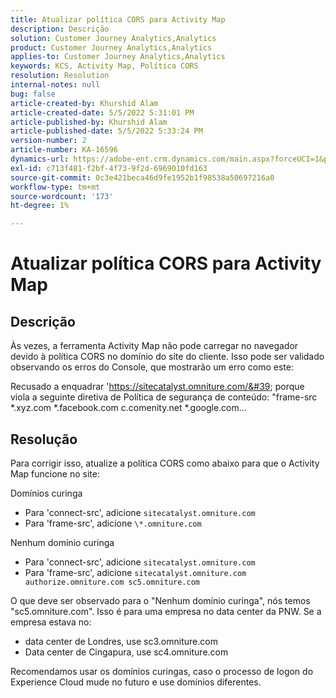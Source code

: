 ```yaml
---
title: Atualizar política CORS para Activity Map
description: Descrição
solution: Customer Journey Analytics,Analytics
product: Customer Journey Analytics,Analytics
applies-to: Customer Journey Analytics,Analytics
keywords: KCS, Activity Map, Política CORS
resolution: Resolution
internal-notes: null
bug: false
article-created-by: Khurshid Alam
article-created-date: 5/5/2022 5:31:01 PM
article-published-by: Khurshid Alam
article-published-date: 5/5/2022 5:33:24 PM
version-number: 2
article-number: KA-16596
dynamics-url: https://adobe-ent.crm.dynamics.com/main.aspx?forceUCI=1&pagetype=entityrecord&etn=knowledgearticle&id=618c4f20-99cc-ec11-a7b5-6045bd00dbbc
exl-id: c713f481-f2bf-4f73-9f2d-6969010fd163
source-git-commit: 0c3e421beca46d9fe1952b1f98538a50697216a0
workflow-type: tm+mt
source-wordcount: '173'
ht-degree: 1%

---
```


# Atualizar política CORS para Activity Map

## Descrição


Às vezes, a ferramenta Activity Map não pode carregar no navegador devido à política CORS no domínio do site do cliente. Isso pode ser validado observando os erros do Console, que mostrarão um erro como este:

Recusado a enquadrar &#39;https://sitecatalyst.omniture.com/&#39; porque viola a seguinte diretiva de Política de segurança de conteúdo: &quot;frame-src \*.xyz.com \*.facebook.com c.comenity.net \*.google.com...


## Resolução


Para corrigir isso, atualize a política CORS como abaixo para que o Activity Map funcione no site:

Domínios curinga

- Para &#39;connect-src&#39;, adicione `sitecatalyst.omniture.com`
- Para &#39;frame-src&#39;, adicione `\*.omniture.com`


Nenhum domínio curinga

- Para &#39;connect-src&#39;, adicione `sitecatalyst.omniture.com`
- Para &#39;frame-src&#39;, adicione `sitecatalyst.omniture.com authorize.omniture.com sc5.omniture.com`


O que deve ser observado para o &quot;Nenhum domínio curinga&quot;, nós temos &quot;sc5.omniture.com&quot;. Isso é para uma empresa no data center da PNW. Se a empresa estava no:

- data center de Londres, use sc3.omniture.com
- Data center de Cingapura, use sc4.omniture.com


Recomendamos usar os domínios curingas, caso o processo de logon do Experience Cloud mude no futuro e use domínios diferentes.
